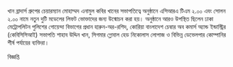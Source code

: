 খান ব্রাদার্স গ্রুপের চেয়ারম্যান মোহাম্মদ এনামুল কবির খানের সভাপতিত্বে অনুষ্ঠানে এসিআরএ টিএম ২.০০ এবং সোলন ২.০০ নামে নতুন দুটি মডেলের লিফট ভোক্তাদের জন্য উন্মোচন করা হয়। অনুষ্ঠানে আরও উপস্থিত ছিলেন ঢাকা মেট্রোপলিটন পুলিশের গোয়েন্দা বিভাগের প্রধান হারুন-অর-রশিদ, কোরিয়া বাংলাদেশ চেম্বার অব কমার্স অ্যান্ড ইন্ডাস্ট্রির (কেবিসিসিআই) সভাপতি শাহাব উদ্দিন খান, সিগমার গ্লোবাল হেড নিকোলাস লোপাজ ও বিভিন্ন ডেভেলপার কোম্পানির শীর্ষ পর্যায়ের ব্যক্তিরা।

বিজ্ঞপ্তি
